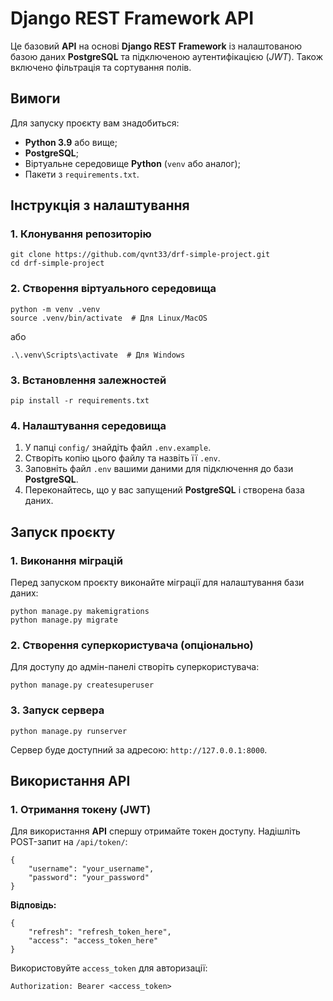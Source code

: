 # **Django REST Framework API**

Це базовий **API** на основі **Django REST Framework** із налаштованою базою даних **PostgreSQL** та підключеною аутентифікацією (*JWT*).
Також включено фільтрація та сортування полів.

## **Вимоги**

Для запуску проєкту вам знадобиться:

- **Python 3.9** або вище;
- **PostgreSQL**;
- Віртуальне середовище **Python** (`venv` або аналог);
- Пакети з `requirements.txt`.

## Інструкція з налаштування

### 1. Клонування репозиторію
```
git clone https://github.com/qvnt33/drf-simple-project.git
cd drf-simple-project
```

### 2. Створення віртуального середовища
```
python -m venv .venv
source .venv/bin/activate  # Для Linux/MacOS
```

або

```
.\.venv\Scripts\activate  # Для Windows
```

### 3. Встановлення залежностей

```
pip install -r requirements.txt
```

### 4. Налаштування середовища

1. У папці `config/` знайдіть файл `.env.example`.
2. Створіть копію цього файлу та назвіть її `.env`.
3. Заповніть файл `.env` вашими даними для підключення до бази **PostgreSQL**.
4. Переконайтесь, що у вас запущений **PostgreSQL** і створена база даних.

## Запуск проєкту

### 1. Виконання міграцій

Перед запуском проєкту виконайте міграції для налаштування бази даних:

```
python manage.py makemigrations
python manage.py migrate
```
### 2. Створення суперкористувача (опціонально)

Для доступу до адмін-панелі створіть суперкористувача:

```
python manage.py createsuperuser
```

### 3. Запуск сервера

```
python manage.py runserver
```

Сервер буде доступний за адресою:
`http://127.0.0.1:8000`.

## Використання API

### 1. Отримання токену (JWT)

Для використання **API** спершу отримайте токен доступу. Надішліть POST-запит на `/api/token/`:

```
{
    "username": "your_username",
    "password": "your_password"
}
```

**Відповідь:**

```
{
    "refresh": "refresh_token_here",
    "access": "access_token_here"
}
```

Використовуйте `access_token` для авторизації:

```
Authorization: Bearer <access_token>
```

